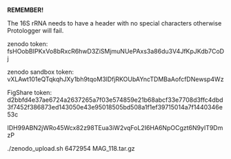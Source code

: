 **REMEMBER!**

The 16S rRNA needs to have a header with no special characters 
otherwise Protologger will fail. 

zenodo token:
fsHOobBIPKxVo8bRxcR6hwD3ZiSMjmuNUePAxs3a86du3V4JfKpJKdb7CoDj

zenodo sandbox token:
vXLAwt101eQTqkqhJXy1bh9tqoM3lDfjRKOUbAYncTDMBaAofcfDNewsp4Wz

FigShare token:
d2bbfd4e37ae6724a2637265a7f03e574859e21b68abcf33e7708d3ffc4dbd3f7452f386873ed143050e43e95018505bd508a1f1ef39715014a7f1440346e53c



IDH99ABN2jWRo45Wcx82z98TEua3iW2vqFoL2I6HA6NpOCgzt6N9yIT9DmzP



./zenodo_upload.sh 6472954 MAG_118.tar.gz
